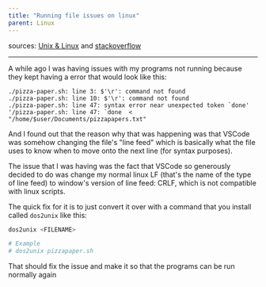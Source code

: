 ```yaml
---
title: "Running file issues on linux"
parent: Linux
---
```

sources: [Unix & Linux](<https://unix.stackexchange.com/questions/79702/how-to-test-whether-a-file-uses-crlf-or-lf-without-modifying-it>) and [stackoverflow](<https://stackoverflow.com/questions/1552749/difference-between-cr-lf-lf-and-cr-line-break-types>)
___
A while ago I was having issues with my programs not running because they kept having a error that would look like this:
```
./pizza-paper.sh: line 3: $'\r': command not found
./pizza-paper.sh: line 10: $'\r': command not found
./pizza-paper.sh: line 47: syntax error near unexpected token `done'
'/pizza-paper.sh: line 47: `done  < "/home/$user/Documents/pizzapapers.txt"
```

And I found out that the reason why that was happening was that VSCode was somehow changing the file's "line feed" which is basically what the file uses to know when to move onto the next line (for syntax purposes).

The issue that I was having was the fact that VSCode so generously decided to do was change my normal linux LF (that's the name of the type of line feed) to window's version of line feed: CRLF, which is not compatible with linux scripts.

The quick fix for it is to just convert it over with a command that you install called `dos2unix` like this:
```bash
dos2unix <FILENAME>

# Example
# dos2unix pizzapaper.sh
```

That should fix the issue and make it so that the programs can be run normally again
